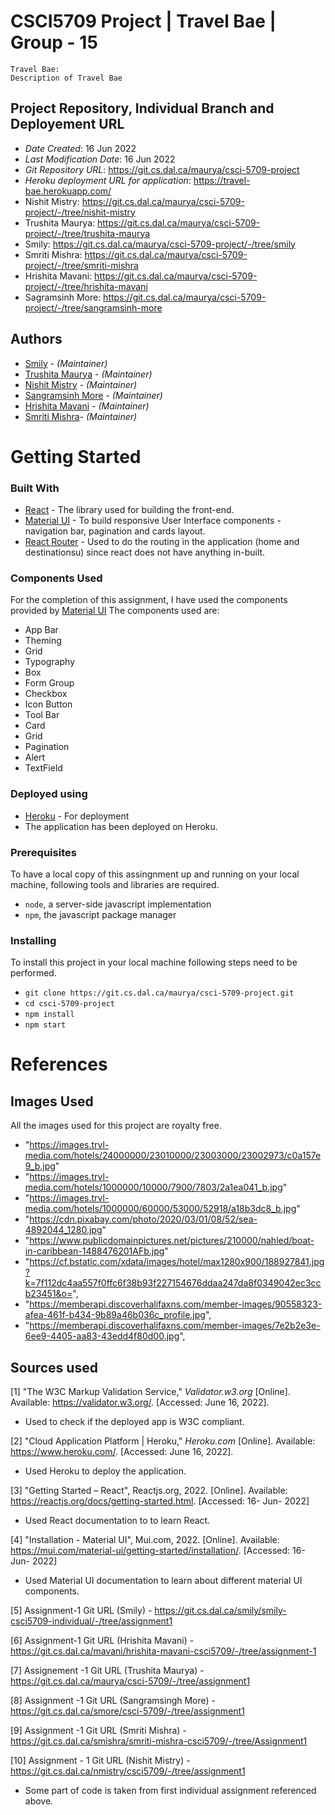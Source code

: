 # CSCI5709 Project | Travel Bae | Group - 15

```
Travel Bae:
Description of Travel Bae
```

## Project Repository, Individual Branch and Deployement URL

* *Date Created*: 16 Jun 2022
* *Last Modification Date*: 16 Jun 2022
* *Git Repository URL*: https://git.cs.dal.ca/maurya/csci-5709-project
* *Heroku deployment URL for application*: https://travel-bae.herokuapp.com/
* Nishit Mistry: https://git.cs.dal.ca/maurya/csci-5709-project/-/tree/nishit-mistry
* Trushita Maurya: https://git.cs.dal.ca/maurya/csci-5709-project/-/tree/trushita-maurya
* Smily: https://git.cs.dal.ca/maurya/csci-5709-project/-/tree/smily
* Smriti Mishra: https://git.cs.dal.ca/maurya/csci-5709-project/-/tree/smriti-mishra
* Hrishita Mavani: https://git.cs.dal.ca/maurya/csci-5709-project/-/tree/hrishita-mavani
* Sagramsinh More: https://git.cs.dal.ca/maurya/csci-5709-project/-/tree/sangramsinh-more

## Authors

* [Smily](smily@dal.ca) - *(Maintainer)*
* [Trushita Maurya](tr711348@dal.ca) - *(Maintainer)*
* [Nishit Mistry](nishit.mistry@dal.ca) - *(Maintainer)*
* [Sangramsinh More](sangramsinh.more@dal.ca) - *(Maintainer)*
* [Hrishita Mavani](hr637632@dal.ca) - *(Maintainer)*
* [Smriti Mishra](sm689498@dal.ca)- *(Maintainer)*

# Getting Started

### Built With

* [React](https://reactjs.org/) - The library used for building the front-end.
* [Material UI](https://mui.com/) - To build responsive User Interface components - navigation bar, pagination and cards layout.
* [React Router](https://reactrouter.com/) - Used to do the routing in the application (home and destinationsu) since react does not have anything in-built.

### Components Used

For the completion of this assignment, I have used the components provided by [Material UI](https://mui.com/) 
The components used are:

* App Bar 
* Theming
* Grid
* Typography
* Box
* Form Group
* Checkbox
* Icon Button
* Tool Bar
* Card
* Grid
* Pagination
* Alert
* TextField

### Deployed using

- [Heroku](https://dashboard.heroku.com/apps) - For deployment
- The application has been deployed on Heroku. 

### Prerequisites

To have a local copy of this assingnment up and running on your local machine, following tools and libraries are required.

- `node`, a server-side javascript implementation
- `npm`, the javascript package manager

### Installing

To install this project in your local machine following steps need to be performed.

- `git clone https://git.cs.dal.ca/maurya/csci-5709-project.git`
- `cd csci-5709-project`
- `npm install`
- `npm start`


# References

## Images Used

All the images used for this project are royalty free.

- "https://images.trvl-media.com/hotels/24000000/23010000/23003000/23002973/c0a157e9_b.jpg"
- "https://images.trvl-media.com/hotels/1000000/10000/7900/7803/2a1ea041_b.jpg"
- "https://images.trvl-media.com/hotels/1000000/60000/53000/52918/a18b3dc8_b.jpg"
- "https://cdn.pixabay.com/photo/2020/03/01/08/52/sea-4892044_1280.jpg"
- "https://www.publicdomainpictures.net/pictures/210000/nahled/boat-in-caribbean-1488476201AFb.jpg"
- "https://cf.bstatic.com/xdata/images/hotel/max1280x900/188927841.jpg?k=7f112dc4aa557f0ffc6f38b93f227154676ddaa247da8f0349042ec3ccb23451&o=",
-  "https://memberapi.discoverhalifaxns.com/member-images/90558323-afea-461f-b434-9b89a46b036c_profile.jpg",
-  "https://memberapi.discoverhalifaxns.com/member-images/7e2b2e3e-6ee9-4405-aa83-43edd4f80d00.jpg",


## Sources used

[1] "The W3C Markup Validation Service," _Validator.w3.org_ [Online]. Available: https://validator.w3.org/. [Accessed: June 16, 2022].

- Used to check if the deployed app is W3C compliant.

[2] "Cloud Application Platform | Heroku," _Heroku.com_ [Online]. Available: https://www.heroku.com/. [Accessed: June 16, 2022].

- Used Heroku to deploy the application.

[3] "Getting Started – React", Reactjs.org, 2022. [Online]. Available: https://reactjs.org/docs/getting-started.html. [Accessed: 16- Jun- 2022]

- Used React documentation to to learn React.

[4] "Installation - Material UI", Mui.com, 2022. [Online]. Available: https://mui.com/material-ui/getting-started/installation/. [Accessed: 16- Jun- 2022]

- Used Material UI documentation to learn about different material UI components.
  
[5] Assignment-1 Git URL (Smily) - https://git.cs.dal.ca/smily/smily-csci5709-individual/-/tree/assignment1

[6] Assignment-1 Git URL (Hrishita Mavani) - https://git.cs.dal.ca/mavani/hrishita-mavani-csci5709/-/tree/assignment-1

[7] Assignement -1 Git URL (Trushita Maurya) - https://git.cs.dal.ca/maurya/csci-5709/-/tree/assignment1

[8] Assignment -1 Git URL (Sangramsingh More) - https://git.cs.dal.ca/smore/csci-5709/-/tree/assignment1

[9] Assignment -1 Git URL (Smriti Mishra) - https://git.cs.dal.ca/smishra/smriti-mishra-csci5709/-/tree/Assignment1

[10] Assignment - 1 Git URL (Nishit Mistry) - https://git.cs.dal.ca/nmistry/csci5709/-/tree/assignment1

- Some part of code is taken from  first individual assignment referenced above. 

